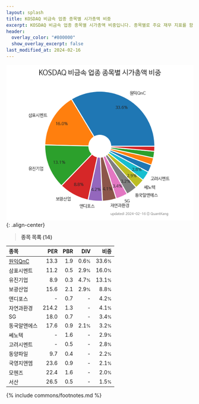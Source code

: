 ```yaml
---
layout: splash
title: KOSDAQ 비금속 업종 종목별 시가총액 비중
excerpt: KOSDAQ 비금속 업종 종목별 시가총액 비중입니다. 종목별로 주요 재무 지표를 함께 표시합니다.
header:
  overlay_color: "#800000"
  show_overlay_excerpt: false
last_modified_at: 2024-02-16
---
```



![KOSDAQ 비금속 업종 종목별 시가총액 비중](/stats/sector/images/kosdaq_업종_비금속_종목.png){: .align-center}


> **종목 목록 (14)**<a id="list"></a>

| **종목** | **PER** | **PBR** | **DIV** | **비중** |
| :------- | ------: | ------: | ------: | -------: |
| [원익QnC](/074600/) | 13.3 | 1.9 | 0.6<small>%</small> | 33.6<small>%</small> |
| 삼표시멘트 | 11.2 | 0.5 | 2.9<small>%</small> | 16.0<small>%</small> |
| 유진기업 | 8.9 | 0.3 | 4.7<small>%</small> | 13.1<small>%</small> |
| 보광산업 | 15.6 | 2.1 | 2.9<small>%</small> | 8.8<small>%</small> |
| 앤디포스 | - | 0.7 | - | 4.2<small>%</small> |
| 자연과환경 | 214.2 | 1.3 | - | 4.1<small>%</small> |
| SG | 18.0 | 0.7 | - | 3.4<small>%</small> |
| 동국알앤에스 | 17.6 | 0.9 | 2.1<small>%</small> | 3.2<small>%</small> |
| 쎄노텍 | - | 1.6 | - | 2.9<small>%</small> |
| 고려시멘트 | - | 0.5 | - | 2.8<small>%</small> |
| 동양파일 | 9.7 | 0.4 | - | 2.2<small>%</small> |
| 국영지앤엠 | 23.6 | 0.9 | - | 2.1<small>%</small> |
| 모헨즈 | 22.4 | 1.6 | - | 2.0<small>%</small> |
| 서산 | 26.5 | 0.5 | - | 1.5<small>%</small> |

{% include commons/footnotes.md %}